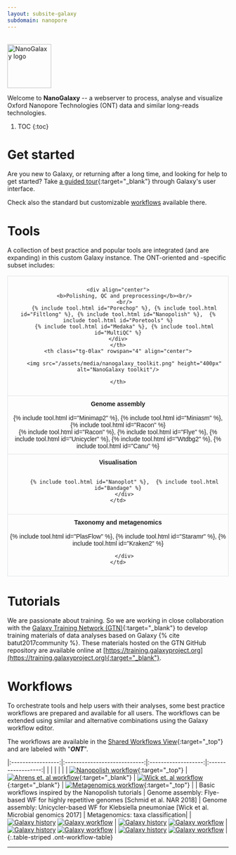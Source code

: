 ```yaml
---
layout: subsite-galaxy
subdomain: nanopore
---
```



<br/>
<img src="/assets/media/nanogalaxy_logo.png" height="100px" alt="NanoGalaxy logo"/>

Welcome to **NanoGalaxy**  -- a webserver to process, analyse and visualize Oxford Nanopore Technologies (ONT) data and similar long-reads technologies.


1. TOC
{:toc}


# Get started

Are you new to Galaxy, or returning after a long time, and looking for help to get started?
Take [a guided tour](https://nanopore.usegalaxy.eu/tours/core.galaxy_ui){:target="_blank"} through Galaxy's user interface.

Check also the standard but customizable [workflows](#workflows) available there.

# Tools

A collection of best practice and popular tools are integrated (and are expanding) in this custom Galaxy instance. The ONT-oriented and -specific subset includes:

<style type="text/css">
.tg  {border-collapse:collapse;border-spacing:0;}
.tg td{font-family:Arial, sans-serif;font-size:14px;padding:10px 5px;border-style:solid;border-width:1px;overflow:hidden;word-break:normal;border-color:#dfe2e5;width:60%;}
.tg th{font-family:Arial, sans-serif;font-size:14px;font-weight:normal;padding:10px 5px;border-style:solid;border-width:1px;overflow:hidden;word-break:normal;border-color:#dfe2e5;}
.tg .tg-0lax{text-align:center;vertical-align:top}
</style>
<div align="center">
<table class="tg" width="50%">
  <tr>
    <th class="tg-0lax">

    <div align="center">
        <b>Polishing, QC and preprocessing</b><br/>
        <br/>
        {% include tool.html id="Porechop" %}, {% include tool.html id="Filtlong" %}, {% include tool.html id="Nanopolish" %},  {% include tool.html id="Poretools" %}
        {% include tool.html id="Medaka" %}, {% include tool.html id="MultiQC" %}
    </div>
    </th>
    <th class="tg-0lax" rowspan="4" align="center">
    
        <img src="/assets/media/nanogalaxy_toolkit.png" height="400px" alt="NanoGalaxy toolkit"/>
    
    </th>
  </tr>
  <tr>
    <td class="tg-0lax">
        <div align="center"><b>Genome assembly</b><br/>
        <br/>
        {% include tool.html id="Minimap2" %}, {% include tool.html id="Miniasm" %}, {% include tool.html id="Racon" %}
        <br/>
        {% include tool.html id="Racon" %}, {% include tool.html id="Flye" %}, {% include tool.html id="Unicycler" %}, {% include tool.html id="Wtdbg2" %}, {% include tool.html id="Canu" %}
        </div>
    </td>
  </tr>

  <tr>
    <td class="tg-0lax">
        <div align="center"><b>Visualisation</b><br/>
        <br/>

        {% include tool.html id="Nanoplot" %},  {% include tool.html id="Bandage" %}
        </div>
    </td>
  </tr>
  <tr>
    <td class="tg-0lax">
        <div align="center"><b>Taxonomy and metagenomics</b><br/>
        <br/>
        {% include tool.html id="PlasFlow" %},  {% include tool.html id="Staramr" %},  {% include tool.html id="Kraken2" %}

        </div>
    </td>
  </tr>


</table>
</div>


# Tutorials

We are passionate about training. So we are working in close collaboration with the [Galaxy Training Network (GTN)](https://galaxyproject.org/teach/gtn/){:target="_blank"} to develop training materials of data analyses based on Galaxy {% cite batut2017community %}. These materials hosted on the GTN GitHub repository are available online at [https://training.galaxyproject.org](https://training.galaxyproject.org){:target="_blank"}.

# Workflows

To orchestrate tools and help users with their analyses, some best practice workflows are prepared and available for all users.
The workflows can be extended using similar and alternative combinations using the Galaxy workflow editor.

The workflows are available in the [Shared Workflows View](https://nanopore.usegalaxy.eu/workflows/list_published){:target="_top"} and are labeled with "***ONT***".


|:-----------------:|:----------------------------:|:-------------------:|:------------------:|
|                   |                              |                     |                    |
|  [![Nanopolish workflow](/assets/media/nanogalaxy-nanopolish.png)](https://nanopore.usegalaxy.eu/u/milad/w/nanopolish-variants-tutorial){:target="_top"}                  | [![Ahrens et. al workflow](/assets/media/nanogalaxy-ahrens.png)](https://nanopore.usegalaxy.eu/u/milad/w/ont-assembly-flye-ahrens){:target="_blank"}                                 |  [![Wick et. al workflow ](/assets/media/nanogalaxy-wick.png)](https://usegalaxy.eu/u/milad/w/workflow-wick-etal-ont){:target="_blank"} | [![Metagenomics workflow](/assets/media/nanogalaxy-kraken.png)](https://nanopore.usegalaxy.eu/u/milad/w/metagenomics-krakan2){:target="_top"} |
|  Basic workflows inspired by the Nanopolish tutorials | Genome assembly: Flye-based WF for highly repetitive genomes [Schmid et al. NAR 2018] | Genome assembly: Unicycler-based WF for Klebsiella pneumoniae [Wick et al.  Microbial genomics 2017]  | Metagenomics: taxa classification|
| [![Galaxy history](https://img.shields.io/static/v1?label=history&message=view&color=blue)](https://usegalaxy.eu/u/milad/h/nanopolish-tutorial) [![Galaxy workflow](https://img.shields.io/static/v1?label=workflow&message=run&color=blue)](https://nanopore.usegalaxy.eu/u/milad/w/nanopolish-variants-tutorial)  |  [![Galaxy history](https://img.shields.io/static/v1?label=history&message=view&color=blue)](https://usegalaxy.eu/u/milad/h/ahrens-nanopore-gmmap) [![Galaxy workflow](https://img.shields.io/static/v1?label=workflow&message=run&color=blue)](https://nanopore.usegalaxy.eu/u/milad/w/ont-assembly-flye-ahrens)                            |   [![Galaxy history](https://img.shields.io/static/v1?label=history&message=view&color=blue)](https://usegalaxy.eu/u/milad/h/wick-etal-nanopore) [![Galaxy workflow](https://img.shields.io/static/v1?label=workflow&message=run&color=blue)](https://usegalaxy.eu/u/milad/h/wick-etal-nanopore)  | [![Galaxy history](https://img.shields.io/static/v1?label=history&message=view&color=blue)](https://usegalaxy.eu/u/milad/h/nanoporebeerdecodechimaytriple) [![Galaxy workflow](https://img.shields.io/static/v1?label=workflow&message=run&color=blue)](https://nanopore.usegalaxy.eu/u/milad/w/metagenomics-krakan2)           |
{:.table-striped .ont-workflow-table}




------

